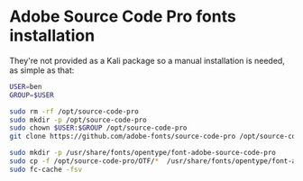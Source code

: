 # Adobe Source Code Pro fonts installation
They're not provided as a Kali package so a manual installation is needed, as simple as that:
```sh
USER=ben
GROUP=$USER

sudo rm -rf /opt/source-code-pro
sudo mkdir -p /opt/source-code-pro
sudo chown $USER:$GROUP /opt/source-code-pro
git clone https://github.com/adobe-fonts/source-code-pro /opt/source-code-pro

sudo mkdir -p /usr/share/fonts/opentype/font-adobe-source-code-pro
sudo cp -f /opt/source-code-pro/OTF/*  /usr/share/fonts/opentype/font-adobe-source-code-pro
sudo fc-cache -fsv
```
